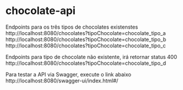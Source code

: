 # chocolate-api

Endpoints para os três tipos de chocolates existenstes
http://localhost:8080/chocolates?tipoChocolate=chocolate_tipo_a
http://localhost:8080/chocolates?tipoChocolate=chocolate_tipo_b
http://localhost:8080/chocolates?tipoChocolate=chocolate_tipo_c

Endpoints para tipo de chocolate não existente, irá retornar status 400
http://localhost:8080/chocolates?tipoChocolate=chocolate_tipo_d


Para testar a API via Swagger, execute o link abaixo
http://localhost:8080/swagger-ui/index.html#/
